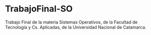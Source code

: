 # TrabajoFinal-SO
Trabajo Final de la materia Sistemas Operativos, de la Facultad de Tecnología y Cs. Aplicadas, de la Universidad Nacional de Catamarca.
